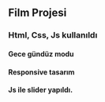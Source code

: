 
<h2> Film Projesi </h2>

<h3> Html, Css, Js kullanıldı </h3>

<h4> Gece gündüz modu </h4>
  <h4>   Responsive tasarım </h4>
  <h4>   Js ile slider yapıldı. </h4>

     
